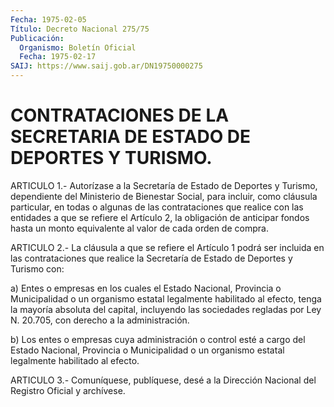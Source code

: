```yaml
---
Fecha: 1975-02-05
Título: Decreto Nacional 275/75
Publicación:
  Organismo: Boletín Oficial
  Fecha: 1975-02-17
SAIJ: https://www.saij.gob.ar/DN19750000275
---
```

# CONTRATACIONES DE LA SECRETARIA DE ESTADO DE DEPORTES Y TURISMO.

<a id="1"></a>
ARTICULO 1.- Autorízase a la Secretaría de Estado de Deportes y Turismo,  dependiente  del  Ministerio  de  Bienestar  Social, para incluir,  como  cláusula  particular,  en  todas  o algunas de  las contrataciones que realice con las entidades a que  se  refiere  el Artículo  2,  la  obligación  de  anticipar  fondos  hasta un monto equivalente al valor de cada orden de compra.

<a id="2"></a>
ARTICULO  2.- La cláusula a que se refiere el Artículo 1 podrá ser incluida en  las  contrataciones  que  realice la Secretaría de Estado de Deportes y Turismo con:

a) Entes o empresas en los cuales el Estado  Nacional,  Provincia o Municipalidad  o  un  organismo  estatal  legalmente habilitado  al efecto,  tenga  la  mayoría  absoluta del capital,  incluyendo  las sociedades regladas por Ley N. 20.705, con derecho a la administración.

b) Los entes o empresas cuya administración  o control esté a cargo del  Estado  Nacional,  Provincia o Municipalidad  o  un  organismo estatal legalmente habilitado al efecto.

<a id="3"></a>
ARTICULO  3.-  Comuníquese,  publíquese,  desé  a la Dirección Nacional del Registro Oficial y archívese.